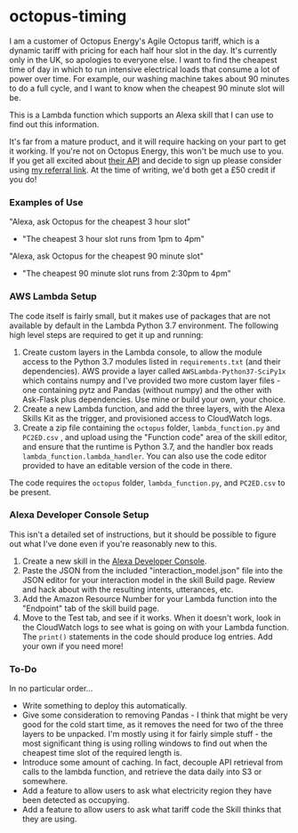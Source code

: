 # octopus-timing
I am a customer of Octopus Energy's Agile Octopus tariff, which is a dynamic tariff with pricing for each half hour slot in the day. It's currently only in the UK, so apologies to everyone else. I want to find the cheapest time of day in which to run intensive electrical loads that consume a lot of power over time. For example, our washing machine takes about 90 minutes to do a full cycle, and I want to know when the cheapest 90 minute slot will be.

This is a Lambda function which supports an Alexa skill that I can use to find out this information.

It's far from a mature product, and it will require hacking on your part to get it working. If you're not on Octopus Energy, this won't be much use to you. If you get all excited about [their API][1] and decide to sign up please consider using [my referral link][2]. At the time of writing, we'd both get a £50 credit if you do!

### Examples of Use

"Alexa, ask Octopus for the cheapest 3 hour slot"
 - "The cheapest 3 hour slot runs from 1pm to 4pm"

"Alexa, ask Octopus for the cheapest 90 minute slot"
 - "The cheapest 90 minute slot runs from 2:30pm to 4pm"

### AWS Lambda Setup

The code itself is fairly small, but it makes use of packages that are not available  by default in the Lambda Python 3.7 environment. The following high level steps are required to get it up and running:

1. Create custom layers in the Lambda console, to allow the module access to the Python 3.7 modules listed in `requirements.txt` (and their dependencies). AWS provide a layer called `AWSLambda-Python37-SciPy1x` which contains numpy and I've provided two more custom layer files - one containing pytz and Pandas (without numpy) and the other with Ask-Flask plus dependencies.  Use mine or build your own, your choice.
2. Create a new Lambda function, and add the three layers, with the Alexa Skills Kit as the trigger, and provisioned access to CloudWatch logs.
3. Create a zip file containing the `octopus` folder, `lambda_function.py` and `PC2ED.csv` , and upload using the "Function code" area of the skill editor, and ensure that the runtime is Python 3.7, and the handler box reads `lambda_function.lambda_handler`. You can also use the code editor provided to have an editable version of the code in there.

 The code requires the `octopus` folder, `lambda_function.py`, and `PC2ED.csv` to be  present.

### Alexa Developer Console Setup

This isn't a detailed set of instructions, but it should be possible to figure out what I've done even if you're reasonably new to this.

1. Create a new skill in the [Alexa Developer Console][3].
2. Paste the JSON from the included "interaction\_model.json" file into the JSON editor for your interaction model in the skill Build page. Review and hack about with the resulting intents, utterances, etc.
3. Add the Amazon Resource Number for your Lambda function into the "Endpoint" tab of the skill build page.
4. Move to the Test tab, and see if it works. When it doesn't work, look in the CloudWatch logs to see what is going on with your Lambda function. The `print()` statements in the code should produce log entries. Add your own if you need more!

### To-Do

In no particular order...

* Write something to deploy this automatically.
* Give some consideration to removing Pandas - I think that might be very good for the cold start time, as it removes the need for two of the three layers to be unpacked. I'm mostly using it for fairly simple stuff - the most significant thing is using rolling windows to find out when the cheapest time slot of the required length is.
* Introduce some amount of caching. In fact, decouple API retrieval from calls to the lambda function, and retrieve the data daily into S3 or somewhere.
* Add a feature to allow users to ask what electricity region they have been detected as occupying.
* Add a feature to allow users to ask what tariff code the Skill thinks that they are using.

[1]:	https://developer.octopus.energy/docs/api/#agile-octopus
[2]:	https://share.octopus.energy/pale-cobra-742
[3]:	https://developer.amazon.com/alexa/console/ask